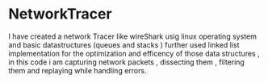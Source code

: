 # NetworkTracer
I have created a network Tracer like wireShark usig linux operating system and basic datastructures (queues and stacks ) further used linked list implementation for the optimization and efficency of those data structures , in this code i am capturing network packets , dissecting them , filtering them and replaying while handling errors.
